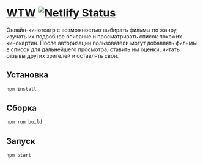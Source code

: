 # [WTW](https://mikhailmaclay-what-to-watch.netlify.app/) [![Netlify Status](https://api.netlify.com/api/v1/badges/023c64b7-7a62-4597-8007-c42bc1c7b6e9/deploy-status)](https://app.netlify.com/sites/mikhailmaclay-what-to-watch/deploys)

Онлайн-кинотеатр с возможностью выбирать фильмы по жанру, изучать их подробное описание и просматривать список похожих кинокартин. После авторизации пользователи могут добавлять фильмы в список для дальнейшего просмотра, ставить им оценки, читать отзывы других зрителей и оставлять свои.

## Установка
```bash
npm install
```

## Сборка
```bash
npm run build
```

## Запуск
```bash
npm start
```
